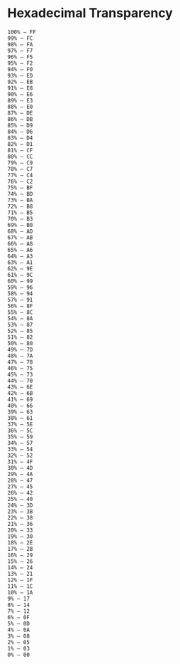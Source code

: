 # Hexadecimal Transparency
    100% — FF
    99% — FC
    98% — FA
    97% — F7
    96% — F5
    95% — F2
    94% — F0
    93% — ED
    92% — EB
    91% — E8
    90% — E6
    89% — E3
    88% — E0
    87% — DE
    86% — DB
    85% — D9
    84% — D6
    83% — D4
    82% — D1
    81% — CF
    80% — CC
    79% — C9
    78% — C7
    77% — C4
    76% — C2
    75% — BF
    74% — BD
    73% — BA
    72% — B8
    71% — B5
    70% — B3
    69% — B0
    68% — AD
    67% — AB
    66% — A8
    65% — A6
    64% — A3
    63% — A1
    62% — 9E
    61% — 9C
    60% — 99
    59% — 96
    58% — 94
    57% — 91
    56% — 8F
    55% — 8C
    54% — 8A
    53% — 87
    52% — 85
    51% — 82
    50% — 80
    49% — 7D
    48% — 7A
    47% — 78
    46% — 75
    45% — 73
    44% — 70
    43% — 6E
    42% — 6B
    41% — 69
    40% — 66
    39% — 63
    38% — 61
    37% — 5E
    36% — 5C
    35% — 59
    34% — 57
    33% — 54
    32% — 52
    31% — 4F
    30% — 4D
    29% — 4A
    28% — 47
    27% — 45
    26% — 42
    25% — 40
    24% — 3D
    23% — 3B
    22% — 38
    21% — 36
    20% — 33
    19% — 30
    18% — 2E
    17% — 2B
    16% — 29
    15% — 26
    14% — 24
    13% — 21
    12% — 1F
    11% — 1C
    10% — 1A
    9% — 17
    8% — 14
    7% — 12
    6% — 0F
    5% — 0D
    4% — 0A
    3% — 08
    2% — 05
    1% — 03
    0% — 00